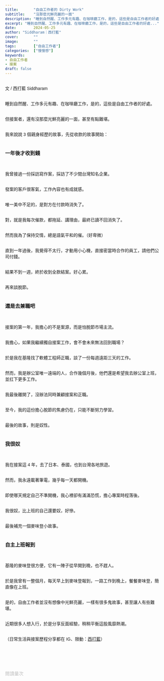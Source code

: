 ```yaml
---
title:       "自由工作者的 Dirty Work"
subtitle:    "沒那麼光鮮亮麗的一面"
description: "睡到自然醒、工作多元有趣、在咖啡廳工作，是的，這些是自由工作者的好處..."
excerpt: "睡到自然醒、工作多元有趣、在咖啡廳工作，是的，這些是自由工作者的好處..."
date:        2024-05-25
author: "Siddharam｜西打藍"
cover:       ""
image:       ""
tags:        ["自由工作者"]
categories:  ["慢慢想"]
keywords:
- 自由工作者
- 接案
draft: false
---
```


<article style="font-family: 'Noto Sans TC', '微軟正黑體', sans-serif; font-weight: 300;">

<br>文 / 西打藍 Siddharam<br><br>

睡到自然醒、工作多元有趣、在咖啡廳工作，是的，這些是自由工作者的好處。<br><br>

但接案者，還有沒那麼光鮮亮麗的一面，甚至有點難堪。<br><br>

我來說說 3 個親身經歷的故事，先從收款的故事開始：<br><br>


<h3 class="article-h1-color">一年後才收到錢</h3><br>

我曾接過一份採訪寫作案，採訪了不少間台灣知名企業。<br><br>

發案的客戶很客氣，工作內容也有成就感。<br><br>

唯一美中不足的，是對方在付款時消失了。<br><br>

對，就是我每次催款，都拖延、講理由，最終已讀不回消失了。<br><br>

然而我為了保持交情，總是語氣平和的催。（好卑微）<br><br>

直到一年過後，我覺得不太行，才動用小心機，直接密當時合作的員工，請他們公司付錢。<br><br>

結果不到一週，終於收到全款結案。好心累。<br><br>

再來談脫節。<br><br>


<h3 class="article-h1-color">還是去兼職吧</h3><br>

接案的第一年，我擔心的不是案源，而是怕脫節市場主流。<br><br>

我擔心，如果我繼續獨自接案工作，會不會未來無法回到職場？<br><br>

於是我在基隆找了軟體工程師正職，談了一份每週遠距三天的工作。<br><br>

然而，我是辦公室唯一遠端的人，合作幾個月後，他們還是希望我去辦公室上班，並扛下更多工作。<br><br>

我最後離開了，沒辦法同時兼顧接案和正職。<br><br>

至今，我的這份擔心脫節的焦慮仍在，只能不斷努力學習。<br><br>

最後的故事，則是奴性。<br><br>


<h3 class="article-h1-color">我很奴</h3><br>

我在接案這 4 年，去了日本、泰國，也到台灣各地旅遊。<br><br>

然而，我永遠載著筆電，幾乎每一天都開機。<br><br>

即使哪天規定自己不準開機，我心裡卻有滿滿恐慌，擔心專案時程落後。<br><br>

我很奴，比上班的自己還要奴，好慘。<br><br>

最後補充一個麥味登小故事。<br><br>


<h3 class="article-h1-color">自主上班報到</h3><br>

基隆的麥味登很方便，它有一陣子從早開到晚，也不趕人。<br><br>

於是我曾有一整個月，每天早上到麥味登報到，一路工作到晚上，餐餐麥味登，簡直像在上班。<br><br>

是的，自由工作者並沒有想像中光鮮亮麗，一樣有很多鬼故事，甚至讓人有些難堪。<br><br>

近期很多人想入行，於是分享反面經驗，稍稍平衡這股風靡熱潮。<br><br>



<!-- 
<!-- 案例 > 證明案例 > 壞處 > 怎麼改變（列步驟） > 結語總結金句 -->


（日常生活與接案歷程分享都在 IG、限動：<a href="https://www.instagram.com/sidd.blue/" target="_blank">西打藍</a>）<br><br>

<!-- <h3 class="article-h1-color"></h3><br> -->





<br><br><br>

</article>

<div style="color: #bfbfbf; font-size: 15px;" id="busuanzi_container_page_pv">
  閱讀量<span id="busuanzi_value_page_pv"></span>次
</div>

<script src="../../js/post.js"></script>
